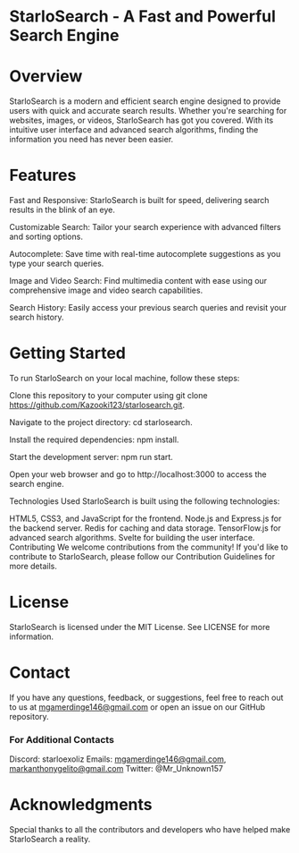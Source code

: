 # StarloSearch - A Fast and Powerful Search Engine

# Overview
StarloSearch is a modern and efficient search engine designed to provide users with quick and accurate search results. Whether you're searching for websites, images, or videos, StarloSearch has got you covered. With its intuitive user interface and advanced search algorithms, finding the information you need has never been easier.

# Features
Fast and Responsive: StarloSearch is built for speed, delivering search results in the blink of an eye.

Customizable Search: Tailor your search experience with advanced filters and sorting options.

Autocomplete: Save time with real-time autocomplete suggestions as you type your search queries.

Image and Video Search: Find multimedia content with ease using our comprehensive image and video search capabilities.

Search History: Easily access your previous search queries and revisit your search history.

# Getting Started
To run StarloSearch on your local machine, follow these steps:

Clone this repository to your computer using git clone https://github.com/Kazooki123/starlosearch.git.

Navigate to the project directory: cd starlosearch.

Install the required dependencies: npm install.

Start the development server: npm run start.

Open your web browser and go to http://localhost:3000 to access the search engine.

Technologies Used
StarloSearch is built using the following technologies:

HTML5, CSS3, and JavaScript for the frontend.
Node.js and Express.js for the backend server.
Redis for caching and data storage.
TensorFlow.js for advanced search algorithms.
Svelte for building the user interface.
Contributing
We welcome contributions from the community! If you'd like to contribute to StarloSearch, please follow our Contribution Guidelines for more details.

# License
StarloSearch is licensed under the MIT License. See LICENSE for more information.

# Contact
If you have any questions, feedback, or suggestions, feel free to reach out to us at mgamerdinge146@gmail.com or open an issue on our GitHub repository.
### For Additional Contacts
Discord: starloexoliz
Emails: mgamerdinge146@gmail.com, markanthonygelito@gmail.com
Twitter: @Mr_Unknown157

# Acknowledgments
Special thanks to all the contributors and developers who have helped make StarloSearch a reality.
